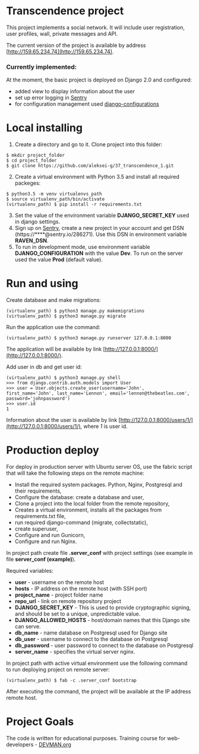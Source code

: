 # Transcendence project

This project implements a social network. It will include user registration, 
user profiles, wall, private messages and API.

The current version of the project is available by address [http://159.65.234.74](http://159.65.234.74).

### Currently implemented:
At the moment, the basic project is deployed on Django 2.0 and configured:
 * added view to display information about the user
 * set up error logging in [Sentry](https://sentry.io/)
 * for configuration management used [django-configurations](https://github.com/jazzband/django-configurations)

# Local installing
1. Create a directory and go to it. Clone project into this folder:
```
$ mkdir project_folder
$ cd project_folder
$ git clone https://github.com/aleksei-g/37_transcendence_1.git
```
2. Create a virtual environment with Python 3.5 and install all required 
packeges:
```
$ python3.5 -m venv virtualenvs_path
$ source virtualenv_path/bin/activate
(virtualenv_path) $ pip install -r requirements.txt
```
3. Set the value of the environment variable **DJANGO_SECRET_KEY** used in django 
settings.
4. Sign up on [Sentry](https://sentry.io/), create a new project in your account
 and get DSN (https://****@sentry.io/286271). Use this DSN in environment 
 variable **RAVEN_DSN**.
5. To run in development mode, use environment variable **DJANGO_CONFIGURATION**
 with the value **Dev**. To run on the server used the value **Prod** 
 (default value).

# Run and using
Create database and make migrations:
```
(virtualenv_path) $ python3 manage.py makemigrations
(virtualenv_path) $ python3 manage.py migrate
```
Run the application use the command:
```
(virtualenv_path) $ python3 manage.py runserver 127.0.0.1:8000
```
The application will be available by link [http://127.0.0.1:8000/](http://127.0.0.1:8000/).

Add user in db and get user id:
```
(virtualenv_path) $ python3 manage.py shell
>>> from django.contrib.auth.models import User
>>> user = User.objects.create_user(username='John', first_name='John', last_name='Lennon', email='lennon@thebeatles.com', password='johnpassword')
>>> user.id
1 
```
Information about the user is available by link 
[http://127.0.0.1:8000/users/1/](http://127.0.0.1:8000/users/1/), where *1* is user id.

# Production deploy
For deploy in production server with Ubuntu server OS, use the fabric script 
that will take the following steps on the remote machine:
 * Install the required system packages. Python, Nginx, Postgresql and their requirements,
 * Configure the database: create a database and user,
 * Clone a project into the local folder from the remote repository,
 * Creates a virtual environment, installs all the packages from requirements.txt file,
 * run required django-command (migrate, collectstatic),
 * create superuser,
 * Configure and run Gunicorn,
 * Configure and run Nginx.

In project path create file **.server_conf** with project settings 
(see example in file **server_conf (example)**).

Required variables:
 * **user** - username on the remote host
 * **hosts** - IP address on the remote host (with SSH port)
 * **project_name** - project folder name
 * **repo_url** - link on remote repository project
 * **DJANGO_SECRET_KEY** - This is used to provide cryptographic signing, 
 and should be set to a unique, unpredictable value.
 * **DJANGO_ALLOWED_HOSTS** - host/domain names that this Django site can serve. 
 * **db_name** - name database on Postgresql used for Django site
 * **db_user** - username to connect to the database on Postgresql
 * **db_password** - user password  to connect to the database on Postgresql
 * **server_name** - specifies the virtual server nginx.
 
In project path with active virtual environment use the following command 
to run deploying project on remote server:
```
(virtualenv_path) $ fab -c .server_conf bootstrap
```
After executing the command, the project will be available at the IP address 
remote host.

# Project Goals

The code is written for educational purposes. Training course for web-developers - [DEVMAN.org](https://devman.org)
